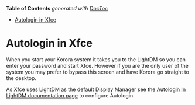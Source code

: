 

**Table of Contents**  *generated with [DocToc](https://github.com/thlorenz/doctoc)*

- [Autologin in Xfce](#autologin-in-xfce)



# Autologin in Xfce

When you start your Korora system it takes you to the LightDM so you can enter your password and start Xfce. However if you are the only user of the system you may prefer to bypass this screen and have Korora go straight to the desktop.

As Xfce uses LightDM as the default Display Manager see the [Autologin In LightDM documentation page](https://github.com/kororaproject/kp-documentation/wiki/Autologin-in-LightDM) to configure Autologin.
